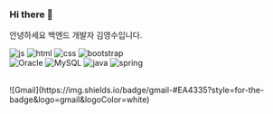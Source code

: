 ### Hi there 👋
안녕하세요 백엔드 개발자 김영수입니다.

![js](https://img.shields.io/badge/JavaScript-F7DF1E?style=for-the-badge&logo=JavaScript&logoColor=white) ![html](https://img.shields.io/badge/HTML5-E34F26?style=for-the-badge&logo=html5&logoColor=white) ![css](https://img.shields.io/badge/CSS-239120?&style=for-the-badge&logo=css3&logoColor=white) ![bootstrap](https://img.shields.io/badge/bootstrap-7952B3?&style=for-the-badge&logo=bootstrap&logoColor=white) <br>
![Oracle](https://img.shields.io/badge/oracle-F80000?style=for-the-badge&logo=oracle&logoColor=white) ![MySQL](https://img.shields.io/badge/mysql-%2300f.svg?style=for-the-badge&logo=mysql&logoColor=white) ![java](https://img.shields.io/badge/Java-ED8B00?style=for-the-badge&logo=openjdk&logoColor=white)  ![spring](https://img.shields.io/badge/Spring-6DB33F?style=for-the-badge&logo=spring&logoColor=white) 

<br>
![Gmail](https://img.shields.io/badge/gmail-#EA4335?style=for-the-badge&logo=gmail&logoColor=white)

